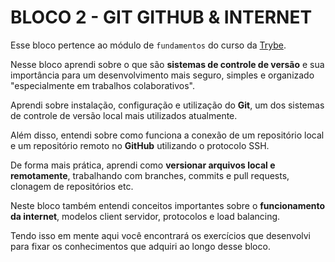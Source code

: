 # BLOCO 2 - GIT GITHUB & INTERNET

Esse bloco pertence ao módulo de `fundamentos` do curso da [Trybe](https://www.betrybe.com/). 

Nesse bloco aprendi sobre o que são **sistemas de controle de versão** e sua importância para um desenvolvimento mais seguro, simples e organizado "especialmente em trabalhos colaborativos".

Aprendi sobre instalação, configuração e utilização do **Git**, um dos sistemas de controle de versão local mais utilizados atualmente.

Além disso, entendi sobre como funciona a conexão de um repositório local e um repositório remoto no **GitHub** utilizando o protocolo SSH.

De forma mais prática, aprendi como **versionar arquivos local e remotamente**, trabalhando com branches, commits e pull requests, clonagem de repositórios etc.

Neste bloco também entendi conceitos importantes sobre o **funcionamento da internet**, modelos client servidor, protocolos e load balancing.

Tendo isso em mente aqui você encontrará os exercícios que desenvolvi para fixar os conhecimentos que adquiri ao longo desse bloco.
